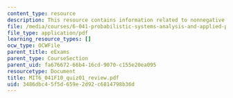 ```yaml
---
content_type: resource
description: This resource contains information related to nonnegative number.
file: /media/courses/6-041-probabilistic-systems-analysis-and-applied-probability-fall-2010/3486dbc45f5d659e2d92c6814798b36d_MIT6_041F10_quiz01_review.pdf
file_type: application/pdf
learning_resource_types: []
ocw_type: OCWFile
parent_title: eExams
parent_type: CourseSection
parent_uid: fa676672-66b4-16cd-9070-c155e20ea095
resourcetype: Document
title: MIT6_041F10_quiz01_review.pdf
uid: 3486dbc4-5f5d-659e-2d92-c6814798b36d
---
```

